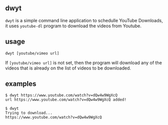 dwyt
----

`dwyt` is a simple command line application to schedulle
YouTube Downloads, it uses `youtube-dl` program to download the
videos from Youtube.


usage
-----

```
dwyt [youtube/vimeo url]
```

If `[youtube/vimeo url]` is not set, then the program will
download any of the videos that is already on the list of
videos to be downloaded.

examples
--------

```
$ dwyt https://www.youtube.com/watch?v=dQw4w9WgXcQ
url https://www.youtube.com/watch?v=dQw4w9WgXcQ added!

$ dwyt
Trying to download...
https://www.youtube.com/watch?v=dQw4w9WgXcQ
```




